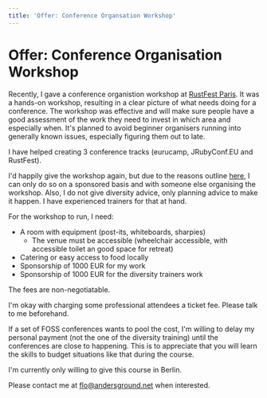 ```yaml
---
title: 'Offer: Conference Organsation Workshop'
---
```


# Offer: Conference Organisation Workshop

Recently, I gave a conference organistion workshop at [RustFest Paris](https://twitter.com/Argorak/status/1001029123899260928). It was a hands-on workshop, resulting in a clear picture of what needs doing for a conference. The workshop was effective and will make sure people have a good assessment of the work they need to invest in which area and especially when. It's planned to avoid beginner organisers running into generally known issues, especially figuring them out to late.

I have helped creating 3 conference tracks (eurucamp, JRubyConf.EU and RustFest).

I'd happily give the workshop again, but due to the reasons outline [here](/sustainability), I can only do so on a sponsored basis and with someone else organising the workshop. Also, I do not give diversity advice, only planning advice to make it happen. I have experienced trainers for that at hand.

For the workshop to run, I need:
* A room with equipment (post-its, whiteboards, sharpies)
  - The venue must be accessible (wheelchair accessible, with accessible toilet an good space for retreat)
* Catering or easy access to food locally
* Sponsorship of 1000 EUR for my work
* Sponsorship of 1000 EUR for the diversity trainers work

The fees are non-negotiatable.

I'm okay with charging some professional attendees a ticket fee. Please talk to me beforehand.

If a set of FOSS conferences wants to pool the cost, I'm willing to delay my personal payment (not the one of the diversity training) until the conferences are close to happening. This is to appreciate that you will learn the skills to budget situations like that during the course.

I'm currently only willing to give this course in Berlin.

Please contact me at [flo@andersground.net](mailto:flo@andersground.net) when interested.
